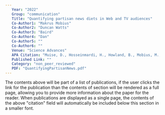 ```yaml
---
   Year: "2022"
   Group: "communication"
   Title: "Quantifying partisan news diets in Web and TV audiences"
   Co-Author1: "Makrus Mobius"
   Co-Author2: "Duncan Watts"
   Co-Author3: "Baird"
   Co-Author4: "Dan"
   Co-Author5: ""
   Co-Author6: ""
   Venue: "Science Advances"
   APA Citation: "Muise, D., Hosseinmardi, H., Howland, B., Mobius, M., Rothschild, D., & Watts, D. J. (2022). Quantifying partisanews diets in Web and TV audiences. Science Advances, 8(28). https://doi.org/10.1126/sciadv.abn0083"
   Published Link: ""
   Category: "non_peer_reviewed"
   PDF: "QuantifyingPartisanNews.pdf"
---
```


The contents above will be part of a list of publications, if the user clicks the link for the publication than the contents of section will be rendered as a full page, allowing you to provide more information about the paper for the reader. When publications are displayed as a single page, the contents of the above "citation" field will automatically be included below this section in a smaller font.